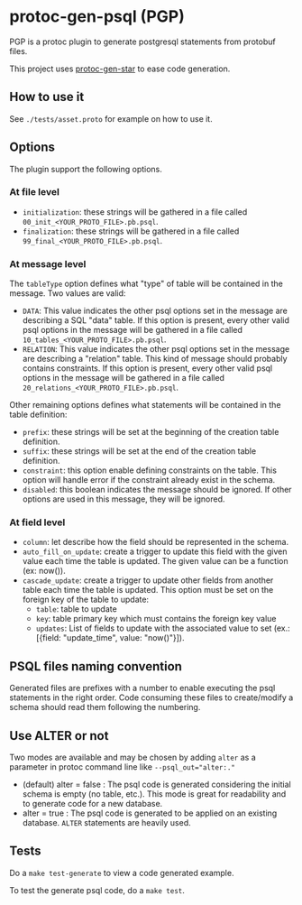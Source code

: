 # protoc-gen-psql (PGP)

PGP is a protoc plugin to generate postgresql statements from protobuf files.

This project uses [protoc-gen-star](https://github.com/lyft/protoc-gen-star) to ease code generation.

## How to use it

See `./tests/asset.proto` for example on how to use it.

## Options

The plugin support the following options.

### At file level

- `initialization`: these strings will be gathered in a file called `00_init_<YOUR_PROTO_FILE>.pb.psql`.
- `finalization`: these strings will be gathered in a file called `99_final_<YOUR_PROTO_FILE>.pb.psql`.

### At message level

The `tableType` option defines what "type" of table will be contained in the message. Two values are valid:

- `DATA`: This value indicates the other psql options set in the message are describing a SQL "data" table. If this option is present, every other valid psql options in the message will be gathered in a file called `10_tables_<YOUR_PROTO_FILE>.pb.psql`.
- `RELATION`: This value indicates the other psql options set in the message are describing a "relation" table. This kind of message should probably contains constraints. If this option is present, every other valid psql options in the message will be gathered in a file called `20_relations_<YOUR_PROTO_FILE>.pb.psql`.

Other remaining options defines what statements will be contained in the table definition:

- `prefix`: these strings will be set at the beginning of the creation table definition.
- `suffix`: these strings will be set at the end of the creation table definition.
- `constraint`: this option enable defining constraints on the table. This option will handle error if the constraint already exist in the schema.
- `disabled`: this boolean indicates the message should be ignored. If other options are used in this message, they will be ignored.

### At field level

- `column`: let describe how the field should be represented in the schema.
- `auto_fill_on_update`: create a trigger to update this field with the given value each time the table is updated. The given value can be a function (ex: now()).
- `cascade_update`: create a trigger to update other fields from another table each time the table is updated. This option must be set on the foreign key of the table to update:
    - `table`: table to update
    - `key`: table primary key which must contains the foreign key value
    - `updates`: List of fields to update with the associated value to set (ex.: [{field: "update_time", value: "now()"}]).

## PSQL files naming convention

Generated files are prefixes with a number to enable executing the psql statements in the right order. Code consuming these files to create/modify a schema should read them following the numbering.

## Use ALTER or not

Two modes are available and may be chosen by adding `alter` as a parameter in protoc command line like `--psql_out="alter:."`

- (default) alter = false : The psql code is generated considering the initial schema is empty (no table, etc.). This mode is great for readability and to generate code for a new database.
- alter = true : The psql code is generated to be applied on an existing database. `ALTER` statements are heavily used.

## Tests

Do a `make test-generate` to view a code generated example.

To test the generate psql code, do a `make test`.
